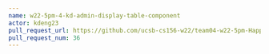 ```yaml
---
name: w22-5pm-4-kd-admin-display-table-component
actor: kdeng23
pull_request_url: https://github.com/ucsb-cs156-w22/team04-w22-5pm-HappyCows/pull/36
pull_request_num: 36
---
```

